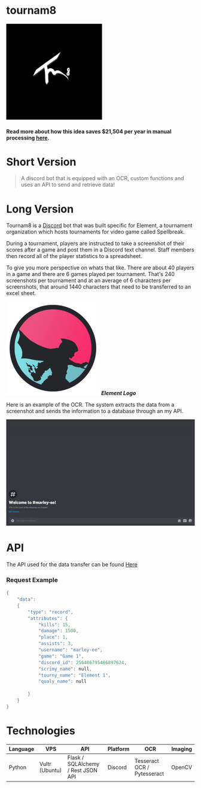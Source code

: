 # tournam8

 ![](pics/tournam8-logo.png) 

#### Read more about how this idea saves $21,504 per year in manual processing [here](https://www.slixites.com/blog/we-built-a-discord-bot-that-saves-usd21-504-per-year).





# Short Version

> A discord bot that is equipped with an OCR, custom functions and uses an API to send and retrieve data!


# Long Version

Tournam8 is a [Discord](https://en.wikipedia.org/wiki/Discord_(software)) bot that was built specific for Element, a tournament organization which hosts tournaments for video game called Spellbreak.

During a tournament, players are instructed to take a screenshot of their scores after a game and post them in a Discord text channel. Staff members then record all of the player statistics to a spreadsheet. 

To give you more perspective on whats that like. There are about 40 players in a game and there are 6 games played per tournament. That's 240 screenshots per tournament and at an average of 6 characters per screenshots, that around 1440 characters that need to be transferred to an excel sheet.



![](pics/logo-element.png)
***Element Logo***

Here is an example of the OCR. The system extracts the data from a screenshot and sends the information to a database through an my API.


![](pics/ocr-example-1.gif)


# API

The API used for the data transfer can be found [Here](https://github.com/adavila0703/elements-API)

### Request Example
```cpp
{
    "data":
    {
        "type": "record",
        "attributes": {
            "kills": 15,
            "damage": 1500,
            "place": 1,
            "assists": 3,
            "username": "marley-ee",
            "game": "Game 1",
            "discord_id": 256486795486897624,
            "scrimy_name": null,
            "tourny_name": "Element 1",
            "qualy_name": null

        }
    }
}
```


# Technologies

| Language | VPS            | API                                | Platform | OCR                         | Imaging |
|----------|----------------|------------------------------------|----------|-----------------------------|---------|
| Python   | Vultr (Ubuntu) | Flask / SQLAlchemy / Rest JSON API | Discord  | Tesseract OCR / Pytesseract | OpenCV  |

